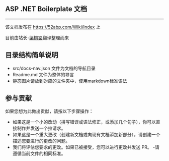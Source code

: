 ## ASP .NET Boilerplate 文档

---

该文档发布在 https://52abp.com/Wiki/Index 上

目前由站长-[梁桐铭](https://github.com/ltm0203)翻译整理而来

## 目录结构简单说明

- src/docs-nav.json 文件为文档的导航目录
- Readme.md 文件为整体的导言
- 静态图片请放到对应的文件夹中，使用markdown标准语法


## 参与贡献

如果您想为此做出贡献，请按以下步骤操作：

- 如果这是一个小的改动（拼写错误或语法修正，或添加几个句子），你可以直接制作并发送一个拉请求。
- 如果这是一个重大更改（创建新文档或向现有文档添加新部分），请创建一个描述您要进行的更改的问题。
- 我们将评估您要求的更改。如果已被接受，您可以进行更改并发送 PR。 -请遵循当前文件的相同标准。
